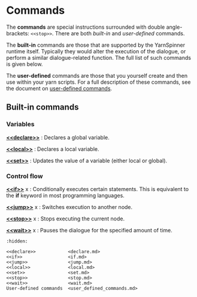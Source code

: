 # Commands

The **commands** are special instructions surrounded with double angle-brackets: `<<stop>>`. There
are both *built-in* and *user-defined* commands.

The **built-in** commands are those that are supported by the YarnSpinner runtime itself. Typically
they would alter the execution of the dialogue, or perform a similar dialogue-related function. The
full list of such commands is given below.

The **user-defined** commands are those that you yourself create and then use within your yarn
scripts. For a full description of these commands, see the document on [user-defined commands].


## Built-in commands


### Variables

**[\<\<declare\>\>](declare.md)**
: Declares a global variable.

**[\<\<local\>\>](local.md)**
: Declares a local variable.

**[\<\<set\>\>](set.md)**
: Updates the value of a variable (either local or global).


### Control flow

**[\<\<if\>\>](if.md)** x
: Conditionally executes certain statements. This is equivalent to the **if** keyword in most
  programming languages.

**[\<\<jump\>\>](jump.md)** x
: Switches execution to another node.

**[\<\<stop\>\>](stop.md)** x
: Stops executing the current node.

**[\<\<wait\>\>](wait.md)** x
: Pauses the dialogue for the specified amount of time.


[user-defined commands]: user_defined_commands.md

```{toctree}
:hidden:

<<declare>>            <declare.md>
<<if>>                 <if.md>
<<jump>>               <jump.md>
<<local>>              <local.md>
<<set>>                <set.md>
<<stop>>               <stop.md>
<<wait>>               <wait.md>
User-defined commands  <user_defined_commands.md>
```
